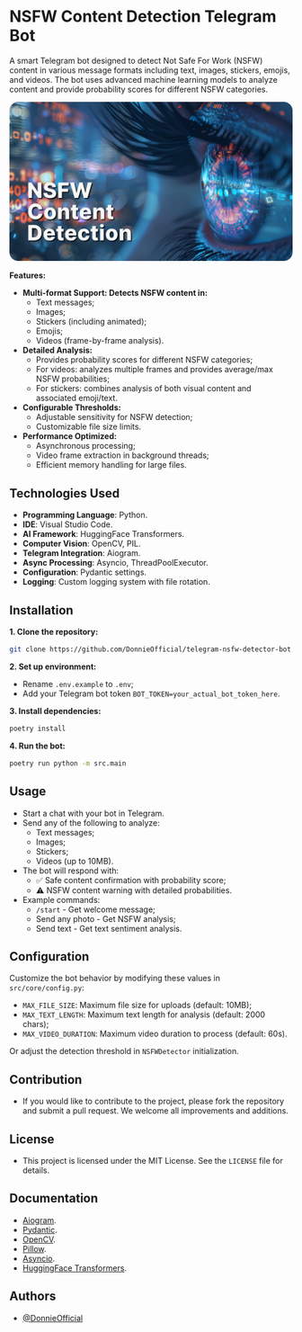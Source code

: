 # NSFW Content Detection Telegram Bot
A smart Telegram bot designed to detect Not Safe For Work (NSFW) content in various message formats including text, images, stickers, emojis, and videos. The bot uses advanced machine learning models to analyze content and provide probability scores for different NSFW categories.

![](./Preview.png)

**Features:**
- **Multi-format Support: Detects NSFW content in:**
    - Text messages;
    - Images;
    - Stickers (including animated);
    - Emojis;
    - Videos (frame-by-frame analysis).
- **Detailed Analysis:**
    - Provides probability scores for different NSFW categories;
    - For videos: analyzes multiple frames and provides average/max NSFW probabilities;
    - For stickers: combines analysis of both visual content and associated emoji/text.
- **Configurable Thresholds:**
    - Adjustable sensitivity for NSFW detection;
    - Customizable file size limits.
- **Performance Optimized:**
    - Asynchronous processing;
    - Video frame extraction in background threads;
    - Efficient memory handling for large files.

## Technologies Used
- **Programming Language**: Python.
- **IDE**: Visual Studio Code.
- **AI Framework**: HuggingFace Transformers.
- **Computer Vision**: OpenCV, PIL.
- **Telegram Integration**: Aiogram.
- **Async Processing**: Asyncio, ThreadPoolExecutor.
- **Configuration**: Pydantic settings.
- **Logging**: Custom logging system with file rotation.

## Installation
**1. Clone the repository:**
```sh
git clone https://github.com/DonnieOfficial/telegram-nsfw-detector-bot.git
```
**2. Set up environment:**
* Rename `.env.example` to `.env`;
* Add your Telegram bot token `BOT_TOKEN=your_actual_bot_token_here`.

**3. Install dependencies:**
```sh
poetry install
```

**4. Run the bot:**
```sh
poetry run python -m src.main
```

## Usage
* Start a chat with your bot in Telegram.
* Send any of the following to analyze:
    - Text messages;
    - Images;
    - Stickers;
    - Videos (up to 10MB).
* The bot will respond with:
    - ✅ Safe content confirmation with probability score;
    - ⚠️ NSFW content warning with detailed probabilities.
* Example commands:
    - `/start` - Get welcome message;
    - Send any photo - Get NSFW analysis;
    - Send text - Get text sentiment analysis.

## Configuration
Customize the bot behavior by modifying these values in `src/core/config.py`:
* `MAX_FILE_SIZE`: Maximum file size for uploads (default: 10MB);
* `MAX_TEXT_LENGTH`: Maximum text length for analysis (default: 2000 chars);
* `MAX_VIDEO_DURATION`: Maximum video duration to process (default: 60s).

Or adjust the detection threshold in `NSFWDetector` initialization.

## Contribution
* If you would like to contribute to the project, please fork the repository and submit a pull request. We welcome all improvements and additions.

## License
* This project is licensed under the MIT License. See the `LICENSE` file for details.

## Documentation
* [Aiogram](https://aiogram.dev).
* [Pydantic](https://docs.pydantic.dev).
* [OpenCV](https://docs.opencv.org/4.x).
* [Pillow](https://pillow.readthedocs.io/en/stable).
* [Asyncio](https://docs.python.org/3/library/asyncio.html).
* [HuggingFace Transformers](https://huggingface.co).

## Authors

- [@DonnieOfficial](https://github.com/DonnieOfficial)
